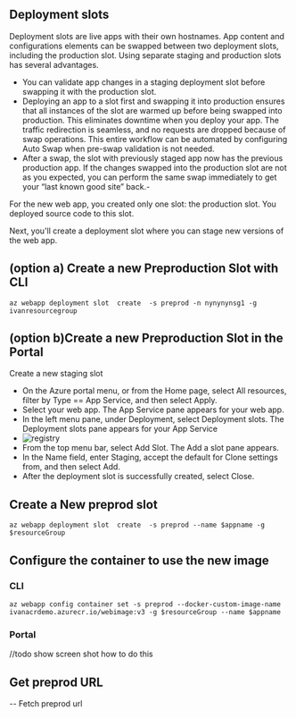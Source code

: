 ## Deployment slots 

Deployment slots are live apps with their own hostnames. App content and configurations elements can be swapped between two deployment slots, including the production slot.
Using separate staging and production slots has several advantages.

- You can validate app changes in a staging deployment slot before swapping it with the production slot.
- Deploying an app to a slot first and swapping it into production ensures that all instances of the slot are warmed up before being swapped into production. This eliminates downtime when you deploy your app. The traffic redirection is seamless, and no requests are dropped because of swap operations. This entire workflow can be automated by configuring Auto Swap when pre-swap validation is not needed.
- After a swap, the slot with previously staged app now has the previous production app. If the changes swapped into the production slot are not as you expected, you can perform the same swap immediately to get your “last known good site” back.- 

For the new web app, you created only one slot: the production slot. You deployed source code to this slot.

Next, you'll create a deployment slot where you can stage new versions of the web app.

## (option a) Create a new Preproduction Slot with CLI 
```
az webapp deployment slot  create  -s preprod -n nynynynsg1 -g ivanresourcegroup
```
## (option b)Create a new Preproduction Slot in the Portal 
Create a new staging slot

- On the Azure portal menu, or from the Home page, select All resources, filter by Type == App Service, and then select Apply.
- Select your web app. The App Service pane appears for your web app.
- In the left menu pane, under Deployment, select Deployment slots. The Deployment slots pane appears for your App Service
- ![registry](./img/1slot.png)
- From the top menu bar, select Add Slot. The Add a slot pane appears.
- In the Name field, enter Staging, accept the default for Clone settings from, and then select Add.
- After the deployment slot is successfully created, select Close.

## Create a New preprod slot 
```
az webapp deployment slot  create  -s preprod --name $appname -g $resourceGroup

```
## Configure the container to use the new image 

### CLI 
```
az webapp config container set -s preprod --docker-custom-image-name   ivanacrdemo.azurecr.io/webimage:v3 -g $resourceGroup --name $appname
```

### Portal 
//todo show screen shot how to do this 

## Get preprod URL 
-- Fetch preprod url 







